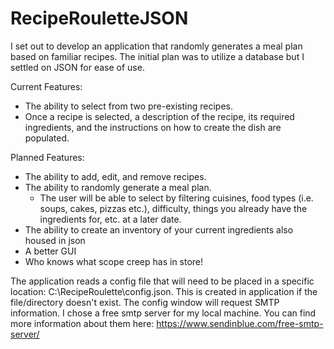 # RecipeRouletteJSON

I set out to develop an application that randomly generates a meal plan based on familiar recipes. The initial plan was to utilize a database but I settled on JSON for ease of use.

Current Features:
  - The ability to select from two pre-existing recipes.
  - Once a recipe is selected, a description of the recipe, its required ingredients, and the instructions on how to create the dish are populated.

Planned Features:
  - The ability to add, edit, and remove recipes.
  - The ability to randomly generate a meal plan.
      - The user will be able to select by filtering cuisines, food types (i.e. soups, cakes, pizzas etc.), difficulty, things you already have the ingredients for, etc. at a later date.
  - The ability to create an inventory of your current ingredients also housed in json
  - A better GUI
  - Who knows what scope creep has in store!

The application reads a config file that will need to be placed in a specific location: C:\RecipeRoulette\config.json. This is created in application if the file/directory doesn't exist. The config window will request SMTP information. I chose a free smtp server for my local machine. You can find more information about them here: https://www.sendinblue.com/free-smtp-server/ 
